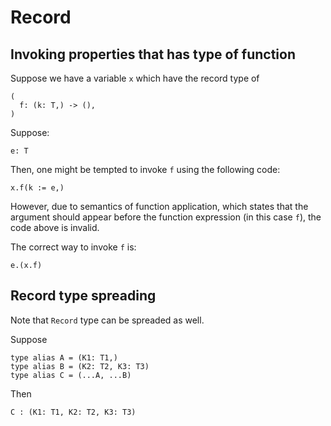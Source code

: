 # Record

## Invoking properties that has type of function
Suppose we have a variable `x` which have the record type of
```
(
  f: (k: T,) -> (),
)
```
Suppose:
```
e: T
```
Then, one might be tempted to invoke `f` using the following code:
```
x.f(k := e,)
```
However, due to semantics of function application, which states that the argument should appear before the function expression (in this case `f`), the code above is invalid.

The correct way to invoke `f` is:
```
e.(x.f)
```

## Record type spreading

Note that `Record` type can be spreaded as well.

Suppose
```
type alias A = (K1: T1,)
type alias B = (K2: T2, K3: T3)
type alias C = (...A, ...B)
```
Then
```
C : (K1: T1, K2: T2, K3: T3)
```
